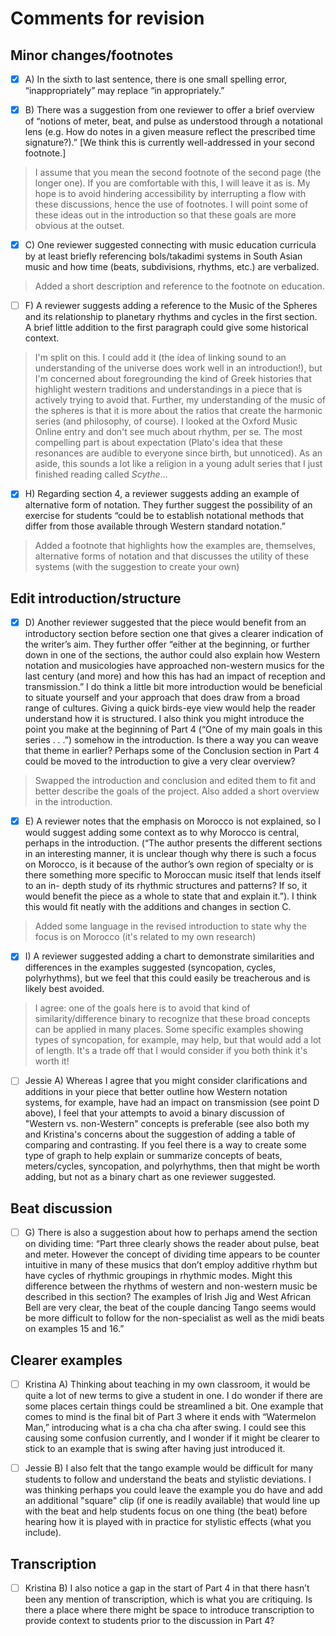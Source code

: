 # Comments for revision

## Minor changes/footnotes

- [x] A) In the sixth to last sentence, there is one small spelling error, “inappropriately” may replace “in appropriately.”

- [x] B) There was a suggestion from one reviewer to offer a brief overview of “notions of meter, beat, and pulse as understood through a notational lens (e.g. How do notes in a given measure reflect the prescribed time signature?).” [We think this is currently well-addressed in your second footnote.]

> I assume that you mean the second footnote of the second page (the longer one). If you are comfortable with this, I will leave it as is. My hope is to avoid hindering accessibility by interrupting a flow with these discussions, hence the use of footnotes. I will point some of these ideas out in the introduction so that these goals are more obvious at the outset.

- [x] C) One reviewer suggested connecting with music education curricula by at least briefly referencing bols/takadimi systems in South Asian music and how time (beats, subdivisions, rhythms, etc.) are verbalized.

> Added a short description and reference to the footnote on education.

- [ ] F) A reviewer suggests adding a reference to the Music of the Spheres and its relationship to planetary rhythms and cycles in the first section. A brief little addition to the first paragraph could give some historical context.

> I'm split on this. I could add it (the idea of linking sound to an understanding of the universe does work well in an introduction!), but I'm concerned about foregrounding the kind of Greek histories that highlight western traditions and understandings in a piece that is actively trying to avoid that. Further, my understanding of the music of the spheres is that it is more about the ratios that create the harmonic series (and philosophy, of course). I looked at the Oxford Music Online entry and don't see much about rhythm, per se. The most compelling part is about expectation (Plato's idea that these resonances are audible to everyone since birth, but unnoticed). As an aside, this sounds a lot like a religion in a young adult series that I just finished reading called *Scythe*...

- [x] H) Regarding section 4, a reviewer suggests adding an example of alternative form of notation. They further suggest the possibility of an exercise for students “could be to establish notational methods that differ from those available through Western standard notation.”

> Added a footnote that highlights how the examples are, themselves, alternative forms of notation and that discusses the utility of these systems (with the suggestion to create your own)

## Edit introduction/structure

- [x] D) Another reviewer suggested that the piece would benefit from an introductory section before section one that gives a clearer indication of the writer’s aim. They further offer “either at the beginning, or further down in one of the sections, the author could also explain how Western notation and musicologies have approached non-western musics for the last century (and more) and how this has had an impact of reception and transmission.” I do think a little bit more introduction would be beneficial to situate yourself and your approach that does draw from a broad range of cultures. Giving a quick birds-eye view would help the reader understand how it is structured. I also think you might introduce the point you make at the beginning of Part 4 (“One of my main goals in this series . . .”) somehow in the introduction. Is there a way you can weave that theme in earlier? Perhaps some of the Conclusion section in Part 4 could be moved to the introduction to give a very clear overview?

> Swapped the introduction and conclusion and edited them to fit and better describe the goals of the project. Also added a short overview in the introduction.

- [x] E) A reviewer notes that the emphasis on Morocco is not explained, so I would suggest adding some context as to why Morocco is central, perhaps in the introduction. (“The author presents the different sections in an interesting manner, it is unclear though why there is such a focus on Morocco, is it because of the author’s own region of specialty or is there something more specific to Moroccan music itself that lends itself to an in- depth study of its rhythmic structures and patterns? If so, it would benefit the piece as a whole to state that and explain it.”). I think this would fit neatly with the additions and changes in section C.

> Added some language in the revised introduction to state why the focus is on Morocco (it's related to my own research)

- [x] I) A reviewer suggested adding a chart to demonstrate similarities and differences in the examples suggested (syncopation, cycles, polyrhythms), but we feel that this could easily be treacherous and is likely best avoided.

> I agree: one of the goals here is to avoid that kind of similarity/difference binary to recognize that these broad concepts can be applied in many places. Some specific examples showing types of syncopation, for example, may help, but that would add a lot of length. It's a trade off that I would consider if you both think it's worth it!

- [ ] Jessie A) Whereas I agree that you might consider clarifications and additions in your piece that better outline how Western notation systems, for example, have had an impact on transmission (see point D above), I feel that your attempts to avoid a binary discussion of "Western vs. non-Western" concepts is preferable (see also both my and Kristina's concerns about the suggestion of adding a table of comparing and contrasting. If you feel there is a way to create some type of graph to help explain or summarize concepts of beats, meters/cycles, syncopation, and polyrhythms, then that might be worth adding, but not as a binary chart as one reviewer suggested.

## Beat discussion

- [ ] G) There is also a suggestion about how to perhaps amend the section on dividing time: “Part three clearly shows the reader about pulse, beat and meter. However the concept of dividing time appears to be counter intuitive in many of these musics that don’t employ additive rhythm but have cycles of rhythmic groupings in rhythmic modes. Might this difference between the rhythms of western and non-western music be described in this section? The examples of Irish Jig and West African Bell are very clear, the beat of the couple dancing Tango seems would be more difficult to follow for the non-specialist as well as the midi beats on examples 15 and 16.”

## Clearer examples

- [ ] Kristina A) Thinking about teaching in my own classroom, it would be quite a lot of new terms to give a student in one. I do wonder if there are some places certain things could be streamlined a bit. One example that comes to mind is the final bit of Part 3 where it ends with “Watermelon Man,” introducing what is a cha cha cha after swing. I could see this causing some confusion currently, and I wonder if it might be clearer to stick to an example that is swing after having just introduced it.

- [ ] Jessie B) I also felt that the tango example would be difficult for many students to follow and understand the beats and stylistic deviations. I was thinking perhaps you could leave the example you do have and add an additional "square" clip (if one is readily available) that would line up with the beat and help students focus on one thing (the beat) before hearing how it is played with in practice for stylistic effects (what you include).

## Transcription

- [ ] Kristina B) I also notice a gap in the start of Part 4 in that there hasn’t been any mention of transcription, which is what you are critiquing. Is there a place where there might be space to introduce transcription to provide context to students prior to the discussion in Part 4?

